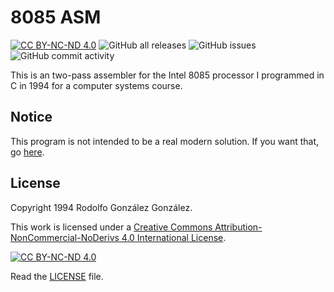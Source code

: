 # 8085 ASM

[![CC BY-NC-ND 4.0][cc-by-nc-nd-shield]][cc-by-nc-nd]
![GitHub all releases](https://img.shields.io/github/downloads/rgglez/8085asm/total) 
![GitHub issues](https://img.shields.io/github/issues/rgglez/8085asm) 
![GitHub commit activity](https://img.shields.io/github/commit-activity/y/rgglez/8085asm)

This is an two-pass assembler for the Intel 8085 processor I programmed in C in 1994 for a computer systems course.

## Notice

This program is not intended to be a real modern solution. If you want that, go [here](https://github.com/TomNisbet/asm85).

## License

Copyright 1994 Rodolfo González González.

This work is licensed under a
[Creative Commons Attribution-NonCommercial-NoDerivs 4.0 International License][cc-by-nc-nd].

[![CC BY-NC-ND 4.0][cc-by-nc-nd-image]][cc-by-nc-nd]

[cc-by-nc-nd]: http://creativecommons.org/licenses/by-nc-nd/4.0/
[cc-by-nc-nd-image]: https://licensebuttons.net/l/by-nc-nd/4.0/88x31.png
[cc-by-nc-nd-shield]: https://img.shields.io/badge/License-CC%20BY--NC--ND%204.0-lightgrey.svg

Read the [LICENSE](LICENSE.txt) file.